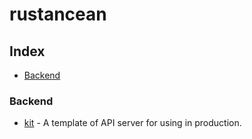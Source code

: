 # rustancean

## Index

- [Backend](#Backend)


### Backend

- [kit](https://github.com/Jeffr-K/kit) - A template of API server for using in production.
